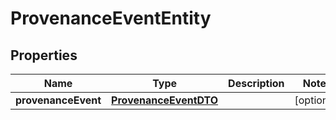 # ProvenanceEventEntity

## Properties
Name | Type | Description | Notes
------------ | ------------- | ------------- | -------------
**provenanceEvent** | [**ProvenanceEventDTO**](ProvenanceEventDTO.md) |  |  [optional]
